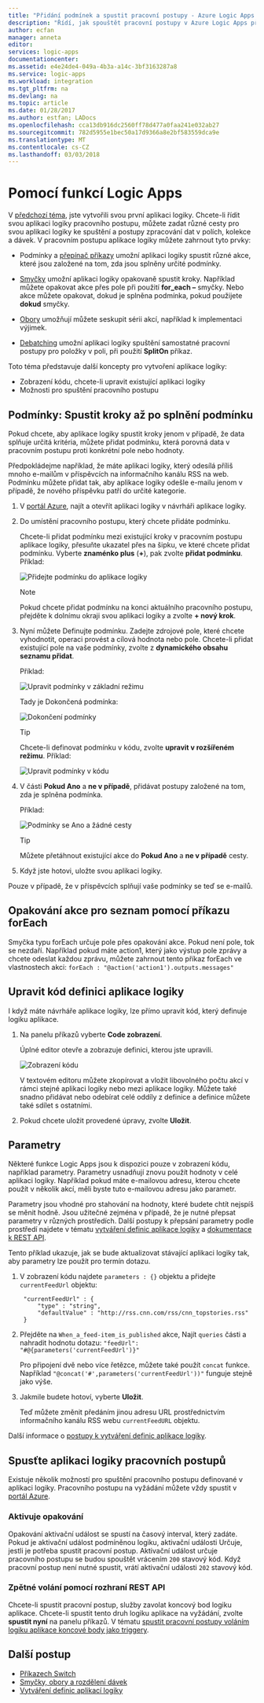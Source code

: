 ```yaml
---
title: "Přidání podmínek a spustit pracovní postupy - Azure Logic Apps | Microsoft Docs"
description: "Řídí, jak spouštět pracovní postupy v Azure Logic Apps přidáním podmíněnou logiku, aktivační události, akce a parametrů."
author: ecfan
manager: anneta
editor: 
services: logic-apps
documentationcenter: 
ms.assetid: e4e24de4-049a-4b3a-a14c-3bf3163287a8
ms.service: logic-apps
ms.workload: integration
ms.tgt_pltfrm: na
ms.devlang: na
ms.topic: article
ms.date: 01/28/2017
ms.author: estfan; LADocs
ms.openlocfilehash: cca13db916dc2560ff78d477a0faa241e032ab27
ms.sourcegitcommit: 782d5955e1bec50a17d9366a8e2bf583559dca9e
ms.translationtype: MT
ms.contentlocale: cs-CZ
ms.lasthandoff: 03/03/2018
---
```

# <a name="use-logic-apps-features"></a>Pomocí funkcí Logic Apps

V [předchozí téma](../logic-apps/quickstart-create-first-logic-app-workflow.md), jste vytvořili svou první aplikaci logiky. Chcete-li řídit svou aplikaci logiky pracovního postupu, můžete zadat různé cesty pro svou aplikaci logiky ke spuštění a postupy zpracování dat v polích, kolekce a dávek. V pracovním postupu aplikace logiky můžete zahrnout tyto prvky:

* Podmínky a [přepínač příkazy](../logic-apps/logic-apps-switch-case.md) umožní aplikaci logiky spustit různé akce, které jsou založené na tom, zda jsou splněny určité podmínky.

* [Smyčky](../logic-apps/logic-apps-loops-and-scopes.md) umožní aplikaci logiky opakovaně spustit kroky. Například můžete opakovat akce přes pole při použití **for_each –** smyčky. Nebo akce můžete opakovat, dokud je splněna podmínka, pokud použijete **dokud** smyčky.

* [Obory](../logic-apps/logic-apps-loops-and-scopes.md) umožňují můžete seskupit sérii akcí, například k implementaci výjimek.

* [Debatching](../logic-apps/logic-apps-loops-and-scopes.md) umožní aplikaci logiky spuštění samostatné pracovní postupy pro položky v poli, při použití **SplitOn** příkaz.

Toto téma představuje další koncepty pro vytvoření aplikace logiky:

* Zobrazení kódu, chcete-li upravit existující aplikaci logiky
* Možnosti pro spuštění pracovního postupu

## <a name="conditions-run-steps-only-after-meeting-a-condition"></a>Podmínky: Spustit kroky až po splnění podmínku

Pokud chcete, aby aplikace logiky spustit kroky jenom v případě, že data splňuje určitá kritéria, můžete přidat podmínku, která porovná data v pracovním postupu proti konkrétní pole nebo hodnoty.

Předpokládejme například, že máte aplikaci logiky, který odesílá příliš mnoho e-mailům v příspěvcích na informačního kanálu RSS na web. Podmínku můžete přidat tak, aby aplikace logiky odešle e-mailu jenom v případě, že nového příspěvku patří do určité kategorie.

1. V [portál Azure](https://portal.azure.com), najít a otevřít aplikaci logiky v návrháři aplikace logiky.

2. Do umístění pracovního postupu, který chcete přidáte podmínku. 

   Chcete-li přidat podmínku mezi existující kroky v pracovním postupu aplikace logiky, přesuňte ukazatel přes na šipku, ve které chcete přidat podmínku. 
   Vyberte **znaménko plus** (**+**), pak zvolte **přidat podmínku**. Příklad:

   ![Přidejte podmínku do aplikace logiky](./media/logic-apps-use-logic-app-features/add-condition.png)

   > [!NOTE]
   > Pokud chcete přidat podmínku na konci aktuálního pracovního postupu, přejděte k dolnímu okraji svou aplikaci logiky a zvolte **+ nový krok**.

3. Nyní můžete Definujte podmínku. Zadejte zdrojové pole, které chcete vyhodnotit, operaci provést a cílová hodnota nebo pole. Chcete-li přidat existující pole na vaše podmínky, zvolte z **dynamického obsahu seznamu přidat**.

   Příklad:

   ![Upravit podmínky v základní režimu](./media/logic-apps-use-logic-app-features/edit-condition-basic-mode.png)

   Tady je Dokončená podmínka:

   ![Dokončení podmínky](./media/logic-apps-use-logic-app-features/edit-condition-basic-mode-2.png)

   > [!TIP]
   > Chcete-li definovat podmínku v kódu, zvolte **upravit v rozšířeném režimu**. Příklad:
   > 
   > ![Upravit podmínky v kódu](./media/logic-apps-use-logic-app-features/edit-condition-advanced-mode.png)

4. V části **Pokud Ano** a **ne v případě**, přidávat postupy založené na tom, zda je splněna podmínka.

   Příklad:

   ![Podmínky se Ano a žádné cesty](./media/logic-apps-use-logic-app-features/condition-yes-no-path.png)

   > [!TIP]
   > Můžete přetáhnout existující akce do **Pokud Ano** a **ne v případě** cesty.

5. Když jste hotovi, uložte svou aplikaci logiky.

Pouze v případě, že v příspěvcích splňují vaše podmínky se teď se e-mailů.

## <a name="repeat-actions-over-a-list-with-foreach"></a>Opakování akce pro seznam pomocí příkazu forEach

Smyčka typu forEach určuje pole přes opakování akce. Pokud není pole, tok se nezdaří. Například pokud máte action1, který jako výstup pole zprávy a chcete odeslat každou zprávu, můžete zahrnout tento příkaz forEach ve vlastnostech akci: `forEach : "@action('action1').outputs.messages"`

## <a name="edit-the-code-definition-for-a-logic-app"></a>Upravit kód definici aplikace logiky

I když máte návrháře aplikace logiky, lze přímo upravit kód, který definuje logiku aplikace.

1. Na panelu příkazů vyberte **Code zobrazení**.

    Úplné editor otevře a zobrazuje definici, kterou jste upravili.

    ![Zobrazení kódu](media/logic-apps-use-logic-app-features/codeview.png)

    V textovém editoru můžete zkopírovat a vložit libovolného počtu akcí v rámci stejné aplikaci logiky nebo mezi aplikace logiky. 
    Můžete také snadno přidávat nebo odebírat celé oddíly z definice a definice můžete také sdílet s ostatními.

2. Pokud chcete uložit provedené úpravy, zvolte **Uložit**.

## <a name="parameters"></a>Parametry

Některé funkce Logic Apps jsou k dispozici pouze v zobrazení kódu, například parametry. Parametry usnadňují znovu použít hodnoty v celé aplikaci logiky. Například pokud máte e-mailovou adresu, kterou chcete použít v několik akcí, měli byste tuto e-mailovou adresu jako parametr.

Parametry jsou vhodné pro stahování na hodnoty, které budete chtít nejspíš se měnit hodně. Jsou užitečné zejména v případě, že je nutné přepsat parametry v různých prostředích. Další postupy k přepsání parametry podle prostředí najdete v tématu [vytváření definic aplikace logiky](../logic-apps/logic-apps-author-definitions.md) a [dokumentace k REST API](https://docs.microsoft.com/rest/api/logic).

Tento příklad ukazuje, jak se bude aktualizovat stávající aplikaci logiky tak, aby parametry lze použít pro termín dotazu.

1. V zobrazení kódu najdete `parameters : {}` objektu a přidejte `currentFeedUrl` objektu:

        "currentFeedUrl" : {
            "type" : "string",
            "defaultValue" : "http://rss.cnn.com/rss/cnn_topstories.rss"
        }

2. Přejděte na `When_a_feed-item_is_published` akce, Najít `queries` části a nahradit hodnotu dotazu: `"feedUrl": "#@{parameters('currentFeedUrl')}"` 

    Pro připojení dvě nebo více řetězce, můžete také použít `concat` funkce. 
    Například `"@concat('#',parameters('currentFeedUrl'))"` funguje stejně jako výše.

3.  Jakmile budete hotoví, vyberte **Uložit**. 

    Teď můžete změnit předáním jinou adresu URL prostřednictvím informačního kanálu RSS webu `currentFeedURL` objektu.

Další informace o [postupy k vytváření definic aplikace logiky](../logic-apps/logic-apps-author-definitions.md).

## <a name="start-logic-app-workflows"></a>Spusťte aplikaci logiky pracovních postupů

Existuje několik možností pro spuštění pracovního postupu definované v aplikaci logiky. Pracovního postupu na vyžádání můžete vždy spustit v [portál Azure].

### <a name="recurrence-triggers"></a>Aktivuje opakování

Opakování aktivační událost se spustí na časový interval, který zadáte. Pokud je aktivační událost podmíněnou logiku, aktivační události Určuje, jestli je potřeba spustit pracovní postup. Aktivační událost určuje pracovního postupu se budou spouštět vrácením `200` stavový kód. Když pracovní postup není nutné spustit, vrátí aktivační události `202` stavový kód.

### <a name="callback-using-rest-apis"></a>Zpětné volání pomocí rozhraní REST API

Chcete-li spustit pracovní postup, služby zavolat koncový bod logiku aplikace. Chcete-li spustit tento druh logiku aplikace na vyžádání, zvolte **spustit nyní** na panelu příkazů. V tématu [spustit pracovní postupy voláním logiku aplikace koncové body jako triggery](../logic-apps/logic-apps-http-endpoint.md). 

<!-- Shared links -->
[portál Azure]: https://portal.azure.com

## <a name="next-steps"></a>Další postup

* [Příkazech Switch](../logic-apps/logic-apps-switch-case.md) 
* [Smyčky, obory a rozdělení dávek](../logic-apps/logic-apps-loops-and-scopes.md)
* [Vytváření definic aplikací logiky](../logic-apps/logic-apps-author-definitions.md)